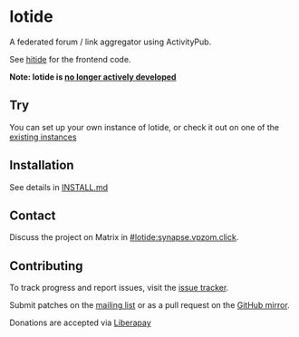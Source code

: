 # lotide
A federated forum / link aggregator using ActivityPub.

See [hitide](https://git.sr.ht/~vpzom/hitide) for the frontend code.

**Note: lotide is [no longer actively developed](https://dev.narwhal.city/posts/15944)**

## Try
You can set up your own instance of lotide, or check it out on one of the [existing instances](https://fedidb.org/software/lotide)

## Installation
See details in [INSTALL.md](https://git.sr.ht/~vpzom/lotide/tree/master/doc/INSTALL.md)

## Contact
Discuss the project on Matrix in [#lotide:synapse.vpzom.click](https://matrix.to/#/#lotide:synapse.vpzom.click).

## Contributing
To track progress and report issues, visit the [issue tracker](https://todo.sr.ht/~vpzom/lotide).

Submit patches on the [mailing list](https://lists.sr.ht/~vpzom/lotide) or as a pull request on the [GitHub mirror](https://github.com/lotide-org/lotide).

Donations are accepted via [Liberapay](https://liberapay.com/lotide/)
